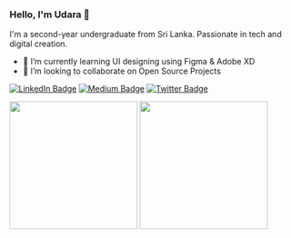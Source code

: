 ### Hello, I'm Udara 👋

I'm a second-year undergraduate from Sri Lanka. Passionate in tech and digital creation.

- 🌱 I’m currently learning UI designing using Figma & Adobe XD
- 👯 I’m looking to collaborate on Open Source Projects

[![LinkedIn Badge](https://img.shields.io/badge/LinkedIn-0077B5?style=for-the-badge&logo=linkedin&logoColor=white)](https://www.linkedin.com/in/madhawamm/)
[![Medium Badge](https://img.shields.io/badge/Medium-12100E?style=for-the-badge&logo=medium&logoColor=white)](https://medium.com/@monarawila)
[![Twitter Badge](https://img.shields.io/badge/Twitter-1DA1F2?style=for-the-badge&logo=twitter&logoColor=white)](https://twitter.com/MadhawaMonara)


<div>
  <img height="225" src="https://github-readme-stats.vercel.app/api?username=UdaraNilupul&show_icons=true&theme=nord&include_all_commits=true&count_private=true"/>
  <img height="225" src="https://github-readme-stats.vercel.app/api/top-langs/?username=UdaraNilupul&theme=nord&hide=jupyter%20notebook,hack"/>
</div>

